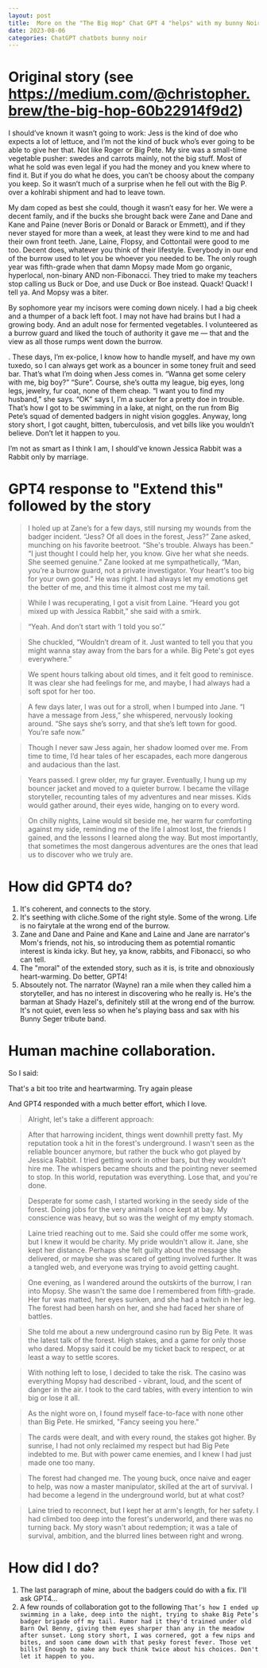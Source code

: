 ```yaml
---
layout: post
title:  More on the "The Big Hop" Chat GPT 4 "helps" with my bunny Noir
date: 2023-08-06
categories: ChatGPT chatbots bunny noir
---
```

# Original story (see https://medium.com/@christopher.brew/the-big-hop-60b22914f9d2) 

I should’ve known it wasn’t going to work: Jess is the kind of doe who expects a lot of lettuce, and I’m not the kind of buck who’s ever going to be able to give her that. Not like Roger or Big Pete. My sire was a small-time vegetable pusher: swedes and carrots mainly, not the big stuff. Most of what he sold was even legal if you had the money and you knew where to find it. But if you do what he does, you can’t be choosy about the company you keep. So it wasn’t much of a surprise when he fell out with the Big P. over a kohlrabi shipment and had to leave town.

My dam coped as best she could, though it wasn’t easy for her. We were a decent family, and if the bucks she brought back were Zane and Dane and Kane and Paine (never Boris or Donald or Barack or Emmett), and if they never stayed for more than a week, at least they were kind to me and had their own front teeth. Jane, Laine, Flopsy, and Cottontail were good to me too. Decent does, whatever you think of their lifestyle. Everybody in our end of the burrow used to let you be whoever you needed to be. The only rough year was fifth-grade when that damn Mopsy made Mom go organic, hyperlocal, non-binary AND non-Fibonacci. They tried to make my teachers stop calling us Buck or Doe, and use Duck or Boe instead. Quack! Quack! I tell ya. And Mopsy was a biter.

By sophomore year my incisors were coming down nicely. I had a big cheek and a thumper of a back left foot. I may not have had brains but I had a growing body. And an adult nose for fermented vegetables. I volunteered as a burrow guard and liked the touch of authority it gave me — that and the view as all those rumps went down the burrow.

.
These days, I’m ex-police, I know how to handle myself, and have my own tuxedo, so I can always get work as a bouncer in some toney fruit and seed bar. That’s what I’m doing when Jess comes in. “Wanna get some celery with me, big boy?” “Sure”. Course, she’s outta my league, big eyes, long legs, jewelry, fur coat, none of them cheap. “I want you to find my husband,” she says. “OK” says I, I’m a sucker for a pretty doe in trouble. That’s how I got to be swimming in a lake, at night, on the run from Big Pete’s squad of demented badgers in night vision goggles. Anyway, long story short, I got caught, bitten, tuberculosis, and vet bills like you wouldn’t believe. Don’t let it happen to you.

I’m not as smart as I think I am, I should’ve known Jessica Rabbit was a Rabbit only by marriage.

# GPT4 response to "Extend this" followed by the story

> I holed up at Zane’s for a few days, still nursing my wounds from the badger incident. “Jess? Of all does in the forest, Jess?” Zane asked, munching on his favorite beetroot. “She's trouble. Always has been.”
> “I just thought I could help her, you know. Give her what she needs. She seemed genuine.”
> Zane looked at me sympathetically, “Man, you’re a burrow guard, not a private investigator. Your heart's too big for your own good.” He was right. I had always let my emotions get the better of me, and this time it almost cost me my tail.

> While I was recuperating, I got a visit from Laine. “Heard you got mixed up with Jessica Rabbit,” she said with a smirk.

> “Yeah. And don’t start with ‘I told you so’.”

> She chuckled, “Wouldn’t dream of it. Just wanted to tell you that you might wanna stay away from the bars for a while. Big Pete's got eyes everywhere.”

> We spent hours talking about old times, and it felt good to reminisce. It was clear she had feelings for me, and maybe, I had always had a soft spot for her too.

> A few days later, I was out for a stroll, when I bumped into Jane. “I have a message from Jess,” she whispered, nervously looking around. “She says she’s sorry, and that she’s left town for good. You’re safe now.”

> Though I never saw Jess again, her shadow loomed over me. From time to time, I’d hear tales of her escapades, each more dangerous and audacious than the last.

> Years passed. I grew older, my fur grayer. Eventually, I hung up my bouncer jacket and moved to a quieter burrow. I became the village storyteller, recounting tales of my adventures and near misses. Kids would gather around, their eyes wide, hanging on to every word.

> On chilly nights, Laine would sit beside me, her warm fur comforting against my side, reminding me of the life I almost lost, the friends I gained, and the lessons I learned along the way. But most importantly, that sometimes the most dangerous adventures are the ones that
lead us to discover who we truly are.



# How did GPT4 do?

  1. It's coherent, and connects to the story. 
  2. It's seething with cliche.Some of the right style. Some of the wrong. Life is no fairytale at the wrong end of the burrow.
  3. Zane and Dane and Paine and Kane and Laine and Jane are narrator's Mom's friends, not his, so introducing them as potemtial romantic interest is kinda icky. But hey, ya know, rabbits, and Fibonacci, so who can tell.
  4. The "moral" of the extended story, such as it is, is trite and obnoxiously heart-warming. Do better, GPT4!
  5. Absoutely not. The narrator (Wayne) ran a mile when they called him a storyteller, and has no interest in discovering who he really is. He's the barman at Shady Hazel's, definitely still at the wrong end of the burrow. It's not quiet, even less so when he's playing bass and sax with his Bunny Seger tribute band.

# Human machine collaboration. 

So I said:

That's a bit too trite and heartwarming. Try again please

And GPT4 responded with a much better effort, which I love.

> Alright, let's take a different approach:

> After that harrowing incident, things went downhill pretty fast. My reputation took a hit in the forest's underground. I wasn't seen as the reliable bouncer anymore, but rather the buck who got played by Jessica Rabbit. I tried getting work in other bars, but they wouldn’t hire me.
The whispers became shouts and the pointing never seemed to stop. In this world, reputation was everything. Lose that, and you're done.

> Desperate for some cash, I started working in the seedy side of the forest. Doing jobs for the very animals I once kept at bay. My conscience was heavy, but so was the weight of my empty stomach.

> Laine tried reaching out to me. Said she could offer me some work, but I knew it would be charity. My pride wouldn't allow it. Jane, she kept her distance. Perhaps she felt guilty about the message she delivered, or maybe she was scared of getting involved further. It was a tangled web, and everyone was
trying to avoid getting caught.

> One evening, as I wandered around the outskirts of the burrow, I ran into Mopsy. She wasn't the same doe I remembered from fifth-grade. Her fur was matted, her eyes sunken, and she had a twitch in her leg. The forest had been harsh on her, and she had faced her share of battles.

> She told me about a new underground casino run by Big Pete. It was the latest talk of the forest. High stakes, and a game for only those who dared. Mopsy said it could be my ticket back to respect, or at least a way to settle scores.

> With nothing left to lose, I decided to take the risk. The casino was everything Mopsy had described - vibrant, loud, and the scent of danger in the air. I took to the card tables, with every intention to win big or lose it all.

> As the night wore on, I found myself face-to-face with none other than Big Pete. He smirked, "Fancy seeing you here."

> The cards were dealt, and with every round, the stakes got higher. By sunrise, I had not only reclaimed my respect but had Big Pete indebted to me. But with power came enemies, and I knew I had just made one too many.

> The forest had changed me. The young buck, once naive and eager to help, was now a master manipulator, skilled at the art of survival. I had become a legend in the underground world, but at what cost?

> Laine tried to reconnect, but I kept her at arm's length, for her safety. I had climbed too deep into the forest's underworld, and there was no turning back. My story wasn't about redemption; it was a tale of survival, ambition, and the blurred lines between right and wrong.



# How did I do?

  1. The last paragraph of mine, about the badgers could do with a fix. I'll ask GPT4...
  2. A few rounds of collaboration got to the following ```That’s how I ended up swimming in a lake, deep into the night, trying to shake Big Pete’s badger brigade off my tail. Rumor had it they'd trained under old Barn Owl Benny, giving them eyes sharper than any in the meadow after sunset. Long story short, I was cornered, got a few nips and bites, and soon came down with that pesky forest fever. Those vet bills? Enough to make any buck think twice about his choices. Don't let it happen to you.```
